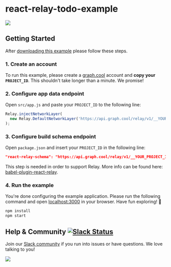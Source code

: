 # react-relay-todo-example
<img src="http://i.imgur.com/G1cwlvM.png" text-align="center" />

## Getting Started

After [downloading this example](https://github.com/graphcool-examples/react-relay-todo-example/archive/master.zip) please follow these steps.

### 1. Create an account

To run this example, please create a [graph.cool](http://graph.cool) account and **copy your `PROJECT_ID`**. This shouldn't take longer than a minute. We promise!


### 2. Configure app data endpoint

Open `src/app.js` and paste your `PROJECT_ID` to the following line:

```js
Relay.injectNetworkLayer(
  new Relay.DefaultNetworkLayer('https://api.graph.cool/relay/v1/__YOUR_PROJECT_ID__')
);
```

### 3. Configure build schema endpoint

Open `package.json` and insert your `PROJECT_ID` in the following line:


```json
"react-relay-schema": "https://api.graph.cool/relay/v1/__YOUR_PROJECT_ID__/schema.json"
```

This step is needed in order to support Relay. More info can be found here: [babel-plugin-react-relay](https://github.com/graphcool/babel-plugin-react-relay).


### 4. Run the example

You're done configuring the example application. Please run the following command and open [localhost:3000](http://localhost:3000) in your browser. Have fun exploring! 🎉

```sh
npm install
npm start
```


## Help & Community [![Slack Status](https://slack.graph.cool/badge.svg)](https://slack.graph.cool)

Join our [Slack community](http://slack.graph.cool/) if you run into issues or have questions. We love talking to you!

![](http://i.imgur.com/5RHR6Ku.png)
